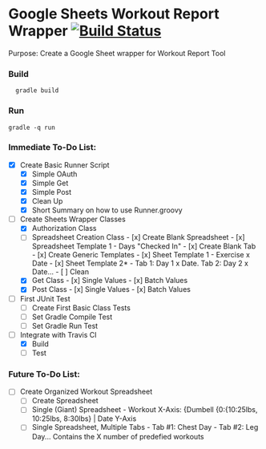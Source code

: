 # Google Sheets Workout Report Wrapper [![Build Status](https://travis-ci.org/mathison42/workout-report-wrapper.svg?branch=master)](https://travis-ci.org/mathison42/workout-report-wrapper)

Purpose: Create a Google Sheet wrapper for Workout Report Tool

### Build
	  gradle build

### Run
    gradle -q run

### Immediate To-Do List:
- [x] Create Basic Runner Script
  - [x] Simple OAuth
  - [x] Simple Get
  - [x] Simple Post
  - [x] Clean Up
  - [x] Short Summary on how to use Runner.groovy
- [ ] Create Sheets Wrapper Classes
  - [x] Authorization Class
  - [ ] Spreadsheet Creation Class
		- [x] Create Blank Spreadsheet
			- [x] Spreadsheet Template 1 - Days "Checked In"
		- [x] Create Blank Tab
		- [x] Create Generic Templates
			- [x] Sheet Template 1 - Exercise x Date
			- [x] Sheet Template 2* - Tab 1: Day 1 x Date. Tab 2: Day 2 x Date...
		- [ ] Clean
  - [x] Get Class
		- [x] Single Values
		- [x] Batch Values
  - [x] Post Class
		- [x] Single Values
		- [x] Batch Values
- [ ] First JUnit Test
  - [ ] Create First Basic Class Tests
  - [ ] Set Gradle Compile Test
  - [ ] Set Gradle Run Test
- [ ] Integrate with Travis CI
  - [x] Build
  - [ ] Test

### Future To-Do List:
- [ ] Create Organized Workout Spreadsheet
  - [ ] Create Spreadsheet
  - [ ] Single (Giant) Spreadsheet - Workout X-Axis: {Dumbell {0:{10:25lbs, 10:25lbs, 8:30lbs} | Date Y-Axis
  - [ ] Single Spreadsheet, Multiple Tabs - Tab #1: Chest Day - Tab #2: Leg Day... Contains the X number of predefied workouts
